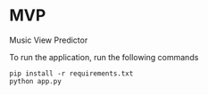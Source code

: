 # MVP
Music View Predictor

To run the application, run the following commands
```
pip install -r requirements.txt
python app.py
```